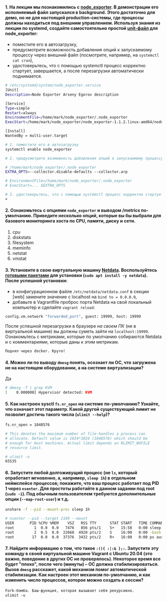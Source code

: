 #### 1. На лекции мы познакомились с [node_exporter](https://github.com/prometheus/node_exporter/releases). В демонстрации его исполняемый файл запускался в background. Этого достаточно для демо, но не для настоящей production-системы, где процессы должны находиться под внешним управлением. Используя знания из лекции по systemd, создайте самостоятельно простой [unit-файл](https://www.freedesktop.org/software/systemd/man/systemd.service.html) для node_exporter:
* поместите его в автозагрузку,
* предусмотрите возможность добавления опций к запускаемому процессу через внешний файл (посмотрите, например, на `systemctl cat cron`),
* удостоверьтесь, что с помощью systemctl процесс корректно стартует, завершается, а после перезагрузки автоматически поднимается.

```bash
# /etc/systemd/system/node_exporter.service
[Unit]
Description=Node Exporter Arseny Egorov description

[Service]
Type=simple
Restart=always
EnvironmentFile=/home/mark/node_exporter/.node_exporter
ExecStart=/home/mark/node_exporter/node_exporter-1.1.2.linux-amd64/node_exporter $EXTRA_OPTS

[Install]
WantedBy = multi-user.target
```
```bash
# 1. поместите его в автозагрузку
systemctl enable node_exporter

# 2. предусмотрите возможность добавления опций к запускаемому процессу через внешний файл

# /home/mark/node_exporter/.node_exporter
EXTRA_OPTS=--collector.disable-defaults --collector.arp

# EnvironmentFile=/home/mark/node_exporter/.node_exporter
# ExecStart=... $EXTRA_OPTS

# 3. удостоверьтесь, что с помощью systemctl процесс корректно стартует, завершается, а после перезагрузки автоматически поднимается.
+
```

#### 2. Ознакомьтесь с опциями `node_exporter` и выводом /metrics по-умолчанию. Приведите несколько опций, которые вы бы выбрали для базового мониторинга хоста по CPU, памяти, диску и сети.
1. cpu
2. diskstats
3. filesystem
4. meminfo
5. netstat
6. vmstat

#### 3. Установите в свою виртуальную машину [Netdata](https://github.com/netdata/netdata). Воспользуйтесь [готовыми пакетами](https://packagecloud.io/netdata/netdata/install) для установки (`sudo apt install -y netdata`). После успешной установки:
* в конфигурационном файле `/etc/netdata/netdata.conf` в секции [web] замените значение с localhost на `bind to = 0.0.0.0`,
* добавьте в Vagrantfile проброс порта Netdata на свой локальный компьютер и сделайте `vagrant reload`:

```bash
config.vm.network "forwarded_port", guest: 19999, host: 19999
```
После успешной перезагрузки в браузере *на своем ПК* (не в виртуальной машине) вы должны суметь зайти на `localhost:19999`. Ознакомьтесь с метриками, которые по умолчанию собираются Netdata и с комментариями, которые даны к этим метрикам.

```markdown
Поднял через docker. Круто!
```

#### 4. Можно ли по выводу `dmesg` понять, осознает ли ОС, что загружена не на настоящем оборудовании, а на системе виртуализации?
Да
```bash
# dmesg -T | grep KVM
[    0.000000] Hypervisor detected: KVM
```

#### 5. Как настроен sysctl `fs.nr_open` на системе по-умолчанию? Узнайте, что означает этот параметр. Какой другой существующий лимит не позволит достичь такого числа (`ulimit --help`)?
```bash
fs.nr_open = 1048576

# This denotes the maximum number of file-handles a process can
# allocate. Default value is 1024*1024 (1048576) which should be
# enough for most machines. Actual limit depends on RLIMIT_NOFILE
# resource limit.

# ulimit -n
65535
```

#### 6. Запустите любой долгоживущий процесс (не `ls`, который отработает мгновенно, а, например, `sleep 1h`) в отдельном неймспейсе процессов; покажите, что ваш процесс работает под PID 1 через `nsenter`. Для простоты работайте в данном задании под root (`sudo -i`). Под обычным пользователем требуются дополнительные опции (`--map-root-user`) и т.д.
```bash
unshare -f --pid --mount-proc sleep 1h
```

```bash
# nsenter --pid --target 2109 --mount
USER       PID %CPU %MEM    VSZ   RSS TTY      STAT START   TIME COMMAND
root         1  0.0  0.0   7476   856 pts/1    S+   15:58   0:00 sleep 1h
root         2  0.5  0.0  22668  4920 pts/2    S    16:00   0:00 -bash
root        17  0.0  0.0  37376  3432 pts/2    R+   16:00   0:00 ps aux
```

#### 7. Найдите информацию о том, что такое `:(){ :|:& };:`. Запустите эту команду в своей виртуальной машине Vagrant с Ubuntu 20.04 (**это важно, поведение в других ОС не проверялось**). Некоторое время все будет "плохо", после чего (минуты) – ОС должна стабилизироваться. Вызов `dmesg` расскажет, какой механизм помог автоматической стабилизации. Как настроен этот механизм по-умолчанию, и как изменить число процессов, которое можно создать в сессии?
```markdown
Fork-бомба. Баш-функция, которая вызывает себя рекурсивно.
ulimit -u 
```
